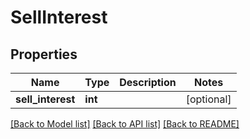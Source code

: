 # SellInterest

## Properties
Name | Type | Description | Notes
------------ | ------------- | ------------- | -------------
**sell_interest** | **int** |  | [optional] 

[[Back to Model list]](../README.md#documentation-for-models) [[Back to API list]](../README.md#documentation-for-api-endpoints) [[Back to README]](../README.md)


